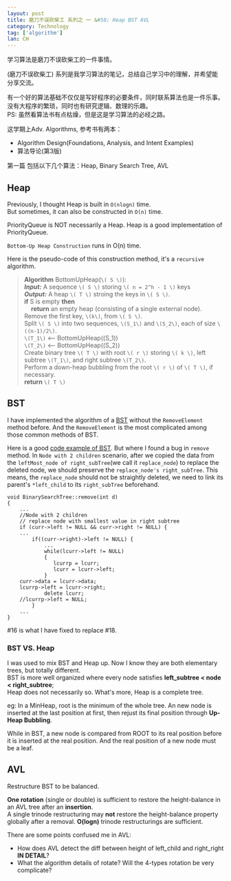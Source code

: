 ```yaml
---
layout: post
title: 磨刀不误砍柴工 系列之 一 &#58; Heap BST AVL
category: Technology
tag: ['algorithm']
lan: CH
---
```


学习算法是磨刀不误砍柴工的一件事情。

(磨刀不误砍柴工) 系列是我学习算法的笔记，总结自己学习中的理解，并希望能分享交流。

<!--preview-->

有一个好的算法基础不仅仅是写好程序的必要条件，同时联系算法也是一件乐事。没有大程序的繁琐，同时也有研究逻辑、数理的乐趣。<br />
PS: 虽然看算法书有点枯燥，但是这是学习算法的必经之路。

这学期上Adv. Algorithms, 参考书有两本：

* Algorithm Design(Foundations, Analysis, and Intent Examples)</li>
* 算法导论(第3版)

第一篇 包括以下几个算法：Heap, Binary Search Tree, AVL

## Heap

Previously, I thought Heap is built in `O(nlogn)` time.<br />
But sometimes, it can also be constructed in `O(n)` time.

PriorityQueue is NOT necessarily a Heap. Heap is a good implementation of PriorityQueue.

`Bottom-Up Heap Construction` runs in O(n) time.

Here is the pseudo-code of this construction method, it's a `recursive` algorithm.

>__Algorithm__ BottomUpHeap(`\( S \)`):<br/>
__<i>Input:</i>__ A sequence `\( S \)` storing `\( n = 2^h - 1 \)` keys <br/>
__<i>Output:</i>__ A heap `\( T \)` stroing the keys in `\( S \)`.<br/>
__if__ S is empty __then__<br/>
&nbsp;&nbsp;&nbsp;&nbsp;__return__ an empty heap (consisting of a single external node).<br/>
Remove the first key, `\(k\)`, from `\( S \)`.<br/>
Split `\( S \)` into two sequences, `\(S_1\)` and `\(S_2\)`, each of size `\((n-1)/2\)`.<br/>
`\(T_1\)` <-- BottomUpHeap(\(S_1\))<br/>
`\(T_2\)` <-- BottomUpHeap(\(S_2\))<br/>
Create binary tree `\( T \)` with root `\( r \)` storing `\( k \)`, left subtree `\(T_1\)`, and right subtree `\(T_2\)`.<br/>
Perform a down-heap bubbling from the root `\( r \)` of `\( T \)`, if necessary.<br/>
__return__ `\( T \)`<br/>


## BST

I have implemented the algorithm of a [BST](https://github.com/shohoku11wrj/algorithms/blob/master/src/backup_20130616/BinarySearchTree.cpp) without the `RemoveElement` method before. And the `RemoveElement` is the most complicated among those common methods of BST. 

Here is a good [ code example of BST](http://www.cplusplus.com/forum/general/1551/). But where I found a bug in `remove` method.
In `Node with 2 children` scenario, after we copied the data from the `leftMost_node of right_subTree`(we call it `replace_node`) to replace the deleted node, we should preserve the `replace_node's right_subTree`. This means, the `replace_node` should not be straightly deleted, we need to link its parent's `*left_child` to its `right_subTree` beforehand.

    void BinarySearchTree::remove(int d)
    {
        ...
        //Node with 2 children
        // replace node with smallest value in right subtree
        if (curr->left != NULL && curr->right != NULL) {
        ...
            if((curr->right)->left != NULL) {
                ...
                while(lcurr->left != NULL)
                {
                   lcurrp = lcurr;
                   lcurr = lcurr->left;
                }
        curr->data = lcurr->data;
        lcurrp->left = lcurr->right;
                delete lcurr;
        //lcurrp->left = NULL;
            }
        ...
    }

\#16 is what I have fixed to replace \#18.


### BST VS. Heap

I was used to mix BST and Heap up. Now I know they are both elementary trees, but totally different. <br/>
BST is more well organized where every node satisfies __left_subtree < node < right_subtree__; <br/>
Heap does not necessarily so. What's more, Heap is a complete tree. 

eg: In a MinHeap, root is the minimum of the whole tree. An new node is inserted at the last position at first, then rejust its final position through __Up-Heap Bubbling__.

While in BST, a new node is compared from ROOT to its real position before it is inserted at the real position. And the real position of a new node must be a leaf.


## AVL

Restructure BST to be balanced.

__One rotation__ (single or double) is sufficient to restore the height-balance in an AVL tree after an __insertion__. <br />
A single trinode restructuring may __not__ restore the height-balance property globally after a removal. __O(logn)__ trinode restructurings are sufficient.

There are some points confused me in AVL:

- How does AVL detect the diff between height of left_child and right_right __IN DETAIL__?
- What the algorithm details of rotate? Will the 4-types rotation be very complicate?
